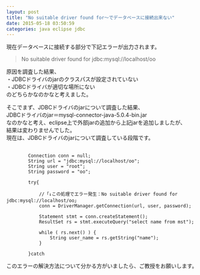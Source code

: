 ```yaml
---
layout: post
title: "No suitable driver found for～でデータベースに接続出来ない"
date: 2015-05-18 03:50:59
categories: java eclipse jdbc
---
```

<p>現在データベースに接続する部分で下記エラーが出力されます。 </p>

<blockquote>
  <p>No suitable driver found for jdbc:mysql://localhost/oo</p>
</blockquote>

<p>原因を調査した結果、<br>
・JDBCドライバのjarのクラスパスが設定されていない<br>
・JDBCドライバが適切な場所にない<br>
のどちらかなのかなと考えました。</p>

<p>そこでまず、JDBCドライバのjarについて調査した結果、<br>
JDBCドライバのjar＝mysql-connector-java-5.0.4-bin.jar<br>
なのかなと考え、eclipse上で外部jarの追加から上記jarを追加しましたが、<br>
結果は変わりませんでした。<br>
現在は、JDBCドライバのjarについて調査している段階です。</p>



<pre class="lang-js prettyprint-override"><code>　
        Connection conn = null;
        String url = "jdbc:mysql://localhost/oo";
        String user = "root";
        String password = "oo";

        try{

            //「↓この処理でエラー発生：No suitable driver found for jdbc:mysql://localhost/oo」
            conn = DriverManager.getConnection(url, user, password);

            Statement stmt = conn.createStatement();
            ResultSet rs = stmt.executeQuery("select name from mst");

            while ( rs.next() ) {
                String user_name = rs.getString("name");
            }

        }catch 
</code></pre>

<p>このエラーの解決方法について分かる方がいましたら、ご教授をお願いします。</p>
